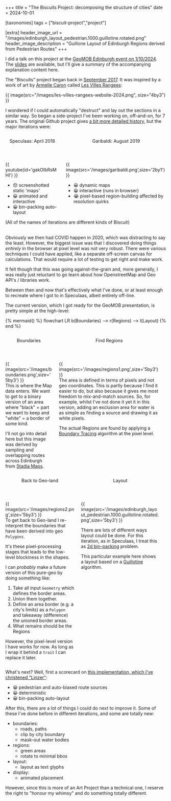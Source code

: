+++
title = "The Biscuits Project: decomposing the structure of cities"
date = 2024-10-01

[taxonomies]
tags = ["biscuit-project","project"]

[extra]
header_image_url = "/images/edinburgh_layout_pedestrian.1000.guillotine.rotated.png"
header_image_description = "Guillone Layout of Edinburgh Regions derived from Pedestrian Routes"
+++

I did a talk on this project at the [GeoMOB Edinburgh event on 1/10/2024](https://thegeomob.com/post/oct-1st-2024-geomobedi-details). 
The [slides](/slides/2024_Geomob_Oct_Presentation.pdf) are available, but I'll give a summary of the accompanying explanation content here.

The "Biscuits" project began back in [September 2017](https://github.com/mikemoraned/biscuits?tab=readme-ov-file#september-2017). 
It was inspired by a work of art by [Armelle Caron](https://www.armellecaron.fr) 
called [Les Villes Rangees](https://www.armellecaron.fr/works/les-villes-rangees/):

<!-- more -->

{{ image(src="/images/les-villes-rangees-website-2024.png", size="4by3") }}

<p></p>

I wondered if I could automatically "destruct" and lay out the sections in a similar way. So began a side-project I've been working on, 
off-and-on, for 7 years. The original Github project gives [a bit more detailed history](https://github.com/mikemoraned/biscuits?tab=readme-ov-file#biscuits), 
but the major iterations were:

<div class="columns">
    <div class="column">
        <div class="card">
            <header class="card-header">
                <p class="card-header-title">Speculaas: April 2018</p>
            </header>
            <div class="card-image">
                {{ youtube(id='gakOIbRsMHI') }}
            </div>
            <div class="card-content">
                <div class="content is-size-5">
                    <ul>
                        <li>😞 screenshotted static 'maps'</li>
                        <li>😀 animated and interactive</li>
                        <li>😀 bin-packing auto-layout</li>
                    </ul>
                </div>
            </div>
        </div>
    </div>
    <div class="column">
        <div class="card">
            <header class="card-header">
                <p class="card-header-title">Garibaldi: August 2019</p>
            </header>
            <div class="card-image">
                {{ image(src='/images/garibaldi.png',size='2by1') }}
            </div>
            <div class="card-content">
                <div class="content is-size-5">
                    <ul>
                        <li>😀 dynamic maps</li>
                        <li>😀 interactive (runs in browser)</li>
                        <li>😭 pixel-based region-building affected by resolution quirks</li>
                    </ul>
                </div>
            </div>
        </div>
    </div>
</div>


<aside>
(All of the names of iterations are different kinds of Biscuit)
</aside>

<br />

Obviously we then had COVID happen in 2020, which was distracting to say the least. However, the biggest issue was
that I discovered doing things *entirely* in the browser at pixel level was not very robust. There were various techniques I could 
have applied, like a separate off-screen canvas for calculations. That would require a lot of testing to get right and make work.

It felt though that this was going against-the-grain and, more generally, I was really just reluctant to go learn about how
OpenstreetMap and Geo API's / libraries work.

Between then and now that's effectively what I've done, or at least enough to recreate where I got to in Speculaas, albeit entirely off-line.

The current version, which I got ready for the GeoMOB presentation, is pretty simple at the high-level:

{% mermaid() %}
flowchart LR
    b(Boundaries) --> r(Regions) --> l(Layout)
{% end %}

<div class="columns">
    <div class="column">
        <div class="card">
            <header class="card-header">
                <p class="card-header-title">Boundaries</p>
            </header>
            <div class="card-image">
                {{ image(src='/images/boundaries.png',size='5by3') }}
            </div>
            <div class="card-content">
                <div class="content is-size-6">
This is where the Map data enters. We want to get to a binary version of an area where 
"black" = part we want to keep and "white" = a border of some kind.


I'll not go into detail here but this image was derived by sampling and overlapping routes across 
Edinburgh from [Stadia Maps](https://stadiamaps.com).
                </div>
            </div>
        </div>
    </div>
    <div class="column">
        <div class="card">
            <header class="card-header">
                <p class="card-header-title">Find Regions</p>
            </header>
            <div class="card-image">
                {{ image(src='/images/regions1.png',size='5by3') }}
            </div>
            <div class="card-content">
                <div class="content is-size-6">
The area is defined in terms of pixels and not geo coordinates. This is partly because I find it easier to do, but also because it gives me most freedom to mix-and-match sources. So, for example, whilst I've not done it yet it in this version, adding an exclusion area for water is as simple as finding a source and drawing it as white pixels.

The actual Regions are found by applying a [Boundary Tracing](https://en.wikipedia.org/wiki/Boundary_tracing) algorithm at the pixel level.
                </div>
            </div>
        </div>
    </div>
</div>
<div class="columns">
    <div class="column">
        <div class="card">
            <header class="card-header">
                <p class="card-header-title">Back to Geo-land</p>
            </header>
            <div class="card-image">
                {{ image(src='/images/regions2.png',size='5by3') }}
            </div>
            <div class="card-content">
                <div class="content is-size-6">
To get back to Geo-land I re-interpret the boundaries that have been derived into geo <code>Polygons</code>. 

<p></p>

<aside>
<p>
It's these pixel-processing stages that leads to the low-level blockiness in the shapes.
</p>
<p>
I can <em>probably</em> make a future version of this pure-geo by doing something like:
<ol>
<li>Take all input <code>Geometry</code> which defines the border areas.</li>
<li>Union them together.</li>
<li>Define an area border (e.g. a city's limits) as a <code>Polygon</code> and takeaway (difference) the unioned border areas.
<li>What remains should be the Regions</li>
</ol>

However, the pixel-level version I have works for now. As long as I wrap it behind a <code>trait</code> I can replace it later.
</p>
</aside>
                </div>
            </div>
        </div>
    </div>
    <div class="column">
        <div class="card">
            <header class="card-header">
                <p class="card-header-title">Layout</p>
            </header>
            <div class="card-image">
                {{ image(src='/images/edinburgh_layout_pedestrian.1000.guillotine.rotated.png',size='5by3') }}
            </div>
            <div class="card-content">
                <div class="content is-size-6">

There are lots of different ways layout could be done. For this iteration, as in Speculaas, I treat this as [2d bin-packing](https://www.csc.liv.ac.uk/~epa/surveyhtml.html) problem.

This particular example here shows a layout based on a [Guillotine](https://okanplusz.wordpress.com/2016/07/07/bin-packing/) algorithm.
                </div>
            </div>
        </div>
    </div>
</div>

What's next? Well, first a scorecard on [this implementation, which I've christened "Linzer"](https://github.com/mikemoraned/geo/tree/main/apps/linzer):
* 😀 pedestrian and auto-biased route sources
* 😀 deterministic
* 😀 bin-packing auto-layout

After this, there are a lot of things I could do next to improve it. Some of these I've done before in different iterations, and some are totally new:

* boundaries:
    * roads, paths
    * clip by city boundary
    * mask-out water bodies
* regions:
    * green areas
    * rotate to minimal bbox
* layout:
    * layout as text glyphs
* display:
    * animated placement

However, since this is more of an Art Project than a technical one, I reserve the right to "honour my whimsy" and do something totally different.